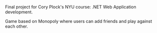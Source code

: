Final project for Cory Plock's NYU course: .NET Web Application development.

Game based on Monopoly where users can add friends and play against each other.
